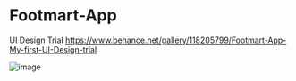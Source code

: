 # Footmart-App
UI Design Trial
https://www.behance.net/gallery/118205799/Footmart-App-My-first-UI-Design-trial

![image](https://user-images.githubusercontent.com/77771909/156320734-83dcd7cc-749a-44df-9f0f-290ece3bd936.png)

